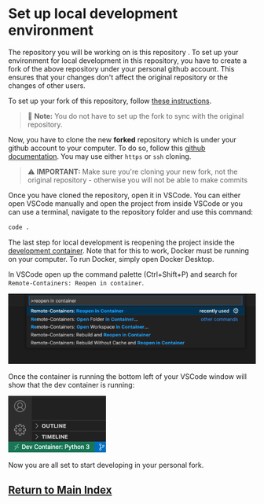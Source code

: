 # Set up local development environment

The repository you will be working on is this repository . To set up your
environment for local development in this repository, you have to create a fork of the above repository under your
personal github account. This ensures that your changes don't affect the original repository or the changes of other users.

To set up your fork of this repository, follow [these instructions](https://docs.github.com/en/get-started/quickstart/fork-a-repo#forking-a-repository).

> 📝 **Note:** You do not have to set up the fork to sync with the original repository.

Now, you have to clone the new **forked** repository which is under your github account to your computer. To do so,
follow this [github documentation](https://docs.github.com/en/repositories/creating-and-managing-repositories/cloning-a-repository).
You may use either `https` or `ssh` cloning.

> ⚠️ **IMPORTANT:** Make sure you're cloning your new fork, not the original repository - otherwise you will not be able to make commits

Once you have cloned the repository, open it in VSCode. You can either open VSCode manually and open the project from inside VSCode or you can use a terminal, navigate to the repository folder and use this command:

```sh
code .
```

The last step for local development is reopening the project inside the [development container](https://code.visualstudio.com/docs/remote/containers). Note that for this to work, Docker must be running on your computer. To run Docker, simply open Docker Desktop.

In VSCode open up the command palette (Ctrl+Shift+P) and search for `Remote-Containers: Reopen in container`.

![Picture of VSCode command palette with command reopen in container](./container_command.png 'Reopen in container command')

Once the container is running the bottom left of your VSCode window will show that the dev container is running:

![VSCode window shows running dev container](./devcontainer.png 'Dev container is running')

Now you are all set to start developing in your personal fork.

## [Return to Main Index](../README.md)
